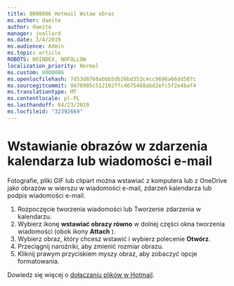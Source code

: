 ```yaml
---
title: 8000086 Hotmail Wstaw obraz
ms.author: daeite
author: daeite
manager: joallard
ms.date: 3/4/2019
ms.audience: Admin
ms.topic: article
ROBOTS: NOINDEX, NOFOLLOW
localization_priority: Normal
ms.custom: 8000086
ms.openlocfilehash: 7d53d8768abbb5db26bd353c4cc9696a66dd507c
ms.sourcegitcommit: 9d78905c512192ffc4675468abd2efc5f2e4baf4
ms.translationtype: MT
ms.contentlocale: pl-PL
ms.lasthandoff: 04/23/2019
ms.locfileid: "32392669"
---
```

# <a name="insert-pictures-in-an-email-message-or-calendar-event"></a>Wstawianie obrazów w zdarzenia kalendarza lub wiadomości e-mail

Fotografie, pliki GIF lub clipart można wstawiać z komputera lub z OneDrive jako obrazów w wierszu w wiadomości e-mail, zdarzeń kalendarza lub podpis wiadomości e-mail.

1. Rozpoczęcie tworzenia wiadomości lub Tworzenie zdarzenia w kalendarzu.
2. Wybierz ikonę **wstawiać obrazy równo** w dolnej części okna tworzenia wiadomości (obok ikony **Attach** ).
3. Wybierz obraz, który chcesz wstawić i wybierz polecenie **Otwórz**.
4. Przeciągnij narożniki, aby zmienić rozmiar obrazu.
5. Kliknij prawym przyciskiem myszy obraz, aby zobaczyć opcje formatowania.

Dowiedz się więcej o [dołączaniu plików w Hotmail](https://support.office.com/article/8d7c1ea7-4e5f-44ce-bb6e-c5fcc92ba9ab).